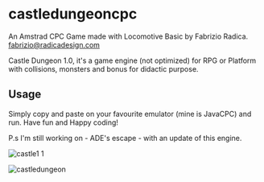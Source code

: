 # castledungeoncpc
An Amstrad CPC Game made with Locomotive Basic by Fabrizio Radica.
fabrizio@radicadesign.com

Castle Dungeon 1.0, it's a game engine (not optimized) for RPG or Platform with collisions, monsters and bonus for didactic purpose.



## Usage
Simply copy and paste on your favourite emulator (mine is JavaCPC) and run.
Have fun and Happy coding!

P.s I'm still working on - ADE's escape - with an update of this engine.

![castle1 1](https://user-images.githubusercontent.com/1652242/46614868-2f1e4780-cb17-11e8-93e2-f037ea5a7f40.PNG)

![castledungeon](https://user-images.githubusercontent.com/1652242/46614945-55dc7e00-cb17-11e8-9c38-eb6275c652b2.PNG)
